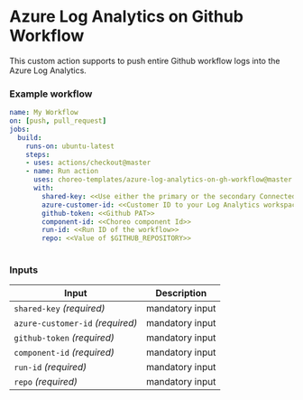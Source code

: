 # Azure Log Analytics on Github Workflow

This custom action supports to push entire Github workflow logs into the Azure Log Analytics.

### Example workflow

```yaml
name: My Workflow
on: [push, pull_request]
jobs:
  build:
    runs-on: ubuntu-latest
    steps:
    - uses: actions/checkout@master
    - name: Run action
      uses: choreo-templates/azure-log-analytics-on-gh-workflow@master
      with:
        shared-key: <<Use either the primary or the secondary Connected Sources client authentication key>>
        azure-customer-id: <<Customer ID to your Log Analytics workspace ID>>
        github-token: <<Github PAT>>
        component-id: <<Choreo component Id>>
        run-id: <<Run ID of the workflow>>
        repo: <<Value of $GITHUB_REPOSITORY>>
        
```

### Inputs

| Input                                             | Description                                        |
|------------------------------------------------------|-----------------------------------------------|
| `shared-key`  _(required)_  | mandatory input    |
| `azure-customer-id` _(required)_  | mandatory input    |
| `github-token` _(required)_  | mandatory input  |
| `component-id` _(required)_  | mandatory input  |
| `run-id` _(required)_  | mandatory input  |
| `repo` _(required)_  | mandatory input  |
